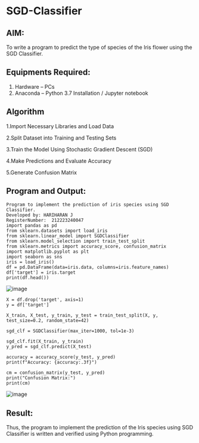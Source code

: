 # SGD-Classifier
## AIM:
To write a program to predict the type of species of the Iris flower using the SGD Classifier.

## Equipments Required:
1. Hardware – PCs
2. Anaconda – Python 3.7 Installation / Jupyter notebook

## Algorithm
1.Import Necessary Libraries and Load Data

2.Split Dataset into Training and Testing Sets
 
3.Train the Model Using Stochastic Gradient Descent (SGD)

4.Make Predictions and Evaluate Accuracy

5.Generate Confusion Matrix 

## Program and Output:
```
Program to implement the prediction of iris species using SGD Classifier.
Developed by: HARIHARAN J
RegisterNumber:  212223240047
import pandas as pd
from sklearn.datasets import load_iris
from sklearn.linear_model import SGDClassifier
from sklearn.model_selection import train_test_split
from sklearn.metrics import accuracy_score, confusion_matrix
import matplotlib.pyplot as plt
import seaborn as sns
iris = load_iris()
df = pd.DataFrame(data=iris.data, columns=iris.feature_names)
df['target'] = iris.target
print(df.head())
```
![image](https://github.com/user-attachments/assets/619c7718-a42d-4417-a091-8825495aa758)
```
X = df.drop('target', axis=1)
y = df['target']

X_train, X_test, y_train, y_test = train_test_split(X, y, test_size=0.2, random_state=42)

sgd_clf = SGDClassifier(max_iter=1000, tol=1e-3)

sgd_clf.fit(X_train, y_train)
y_pred = sgd_clf.predict(X_test)

accuracy = accuracy_score(y_test, y_pred)
print(f"Accuracy: {accuracy:.3f}")

cm = confusion_matrix(y_test, y_pred)
print("Confusion Matrix:")
print(cm)
```
![image](https://github.com/user-attachments/assets/f6d2cbd4-9e19-43a0-87b3-0aafed75795c)





## Result:
Thus, the program to implement the prediction of the Iris species using SGD Classifier is written and verified using Python programming.
